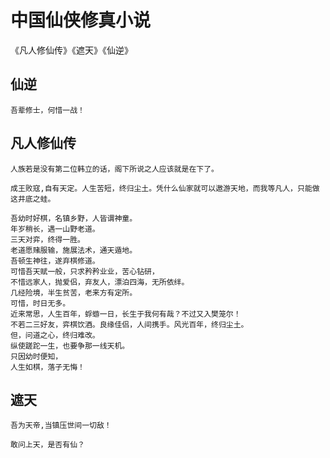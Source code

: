 # 中国仙侠修真小说
《凡人修仙传》《遮天》《仙逆》

## 仙逆
```
吾辈修士，何惜一战！
```
## 凡人修仙传
```
人族若是没有第二位韩立的话，阁下所说之人应该就是在下了。

成王败寇,自有天定。人生苦短，终归尘土。凭什么仙家就可以遨游天地，而我等凡人，只能做这井底之蛙。

吾幼时好棋，名镇乡野，人皆谓神童。
年岁稍长，遇一山野老道。
三天对弈，终得一胜。
老道愿赌服输，施展法术，通天遁地。
吾顿生神往，遂弃棋修道。
可惜吾天赋一般，只求矜矜业业，苦心钻研，
不惜远家人，抛爱侣，弃友人，漂泊四海，无所依绊。
几经险境，半生贫苦，老来方有定所。
可惜，时日无多。
近来常思，人生百年，蜉蝣一日，长生于我何有哉？不过又入樊笼尔！
不若二三好友，弈棋饮酒。良缘佳侣，人间携手。风光百年，终归尘土。
但，问道之心，终归难改。
纵使蹉跎一生，也要争那一线天机。
只因幼时便知，
人生如棋，落子无悔！

```

## 遮天
```
吾为天帝,当镇压世间一切敌！

敢问上天，是否有仙？
```
